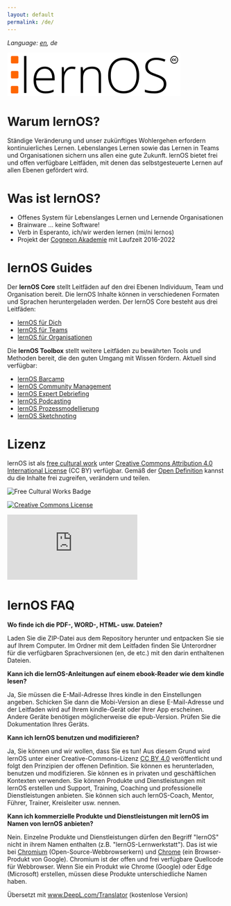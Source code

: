```yaml
---
layout: default
permalink: /de/
---
```

*Language: [en](https://cogneon.github.io/lernos), de*

![lernOS Logo](https://github.com/cogneon/lernos-core/raw/master/images/lernOS-logo-400px.png)
<br />

# Warum lernOS?
Ständige Veränderung und unser zukünftiges Wohlergehen erfordern kontinuierliches Lernen. Lebenslanges Lernen sowie das Lernen in Teams und Organisationen sichern uns allen eine gute Zukunft. lernOS bietet frei und offen verfügbare Leitfäden, mit denen das selbstgesteuerte Lernen auf allen Ebenen gefördert wird.

# Was ist lernOS?
* Offenes System für Lebenslanges Lernen und Lernende Organisationen
* Brainware ... keine Software!
* Verb in Esperanto, ich/wir werden lernen (mi/ni lernos)
* Projekt der [Cogneon Akademie](https://lernos.org) mit Laufzeit 2016-2022

# lernOS  Guides
Der **lernOS Core** stellt Leitfäden auf den drei Ebenen Individuum, Team und Organisation bereit. Die lernOS Inhalte können in verschiedenen Formaten und Sprachen heruntergeladen werden. Der lernOS Core besteht aus drei Leitfäden:

* [lernOS für Dich](https://github.com/cogneon/lernos-for-you)
* [lernOS für Teams](https://github.com/cogneon/lernos-for-teams)
* [lernOS für Organisationen](https://github.com/cogneon/lernos-for-organizations)

Die **lernOS Toolbox** stellt weitere Leitfäden zu bewährten Tools und Methoden bereit, die den guten Umgang mit Wissen fördern. Aktuell sind verfügbar:

* [lernOS Barcamp](https://github.com/cogneon/lernos-barcamp)
* [lernOS Community Management](https://github.com/cogneon/lernos-cmgmt)
* [lernOS Expert Debriefing](https://github.com/cogneon/lernos-expert-debriefing)
* [lernOS Podcasting](https://github.com/cogneon/lernos-podcasting)
* [lernOS Prozessmodellierung](https://github.com/cogneon/lernos-cmgmt)
* [lernOS Sketchnoting](https://github.com/cogneon/lernos-sketchnoting)

# Lizenz
lernOS ist als [free cultural work](https://creativecommons.org/share-your-work/public-domain/freeworks/) unter [Creative Commons Attribution 4.0 International License](https://creativecommons.org/licenses/by/4.0/) (CC BY) verfügbar. Gemäß der [Open Definition](https://opendefinition.org/od/2.1/de/) kannst du die Inhalte frei zugreifen, verändern und teilen.

![Free Cultural Works Badge](https://upload.wikimedia.org/wikipedia/commons/thumb/b/b7/Approved-for-free-cultural-works.svg/240px-Approved-for-free-cultural-works.svg.png)

<a rel="license" href="http://creativecommons.org/licenses/by/4.0/" target="_blank"><img alt="Creative Commons License" style="border-width:0" src="https://i.creativecommons.org/l/by/4.0/88x31.png" /></a>

![](https://analytics.cogneon.de/piwik.php?idsite=3&amp;rec=1)

# lernOS FAQ
**Wo finde ich die PDF-, WORD-, HTML- usw. Dateien?**

Laden Sie die ZIP-Datei aus dem Repository herunter und entpacken Sie sie auf Ihrem Computer. Im Ordner mit dem Leitfaden finden Sie Unterordner für die verfügbaren Sprachversionen (en, de etc.) mit den darin enthaltenen Dateien.

**Kann ich die lernOS-Anleitungen auf einem ebook-Reader wie dem kindle lesen?**

Ja, Sie müssen die E-Mail-Adresse Ihres kindle in den Einstellungen angeben. Schicken Sie dann die Mobi-Version an diese E-Mail-Adresse und der Leitfaden wird auf Ihrem kindle-Gerät oder Ihrer App erscheinen. Andere Geräte benötigen möglicherweise die epub-Version. Prüfen Sie die Dokumentation Ihres Geräts.

**Kann ich lernOS benutzen und modifizieren?**

Ja, Sie können und wir wollen, dass Sie es tun! Aus diesem Grund wird lernOS unter einer Creative-Commons-Lizenz [CC BY 4.0](https://creativecommons.org/licenses/by/4.0/) veröffentlicht und folgt den Prinzipien der offenen Definition. Sie können es herunterladen, benutzen und modifizieren. Sie können es in privaten und geschäftlichen Kontexten verwenden. Sie können Produkte und Dienstleistungen mit lernOS erstellen und Support, Training, Coaching und professionelle Dienstleistungen anbieten. Sie können sich auch lernOS-Coach, Mentor, Führer, Trainer, Kreisleiter usw. nennen.

**Kann ich kommerzielle Produkte und Dienstleistungen mit lernOS im Namen von lernOS anbieten?**

Nein. Einzelne Produkte und Dienstleistungen dürfen den Begriff "lernOS" nicht in ihrem Namen enthalten (z.B. "lernOS-Lernwerkstatt"). Das ist wie bei [Chromium](https://www.chromium.org/Home) (Open-Source-Webbrowserkern) und [Chrome](https://www.google.com/intl/en_en/chrome/) (ein Browser-Produkt von Google). Chromium ist der offen und frei verfügbare Quellcode für Webbrowser. Wenn Sie ein Produkt wie Chrome (Google) oder Edge (Microsoft) erstellen, müssen diese Produkte unterschiedliche Namen haben.

Übersetzt mit www.DeepL.com/Translator (kostenlose Version)